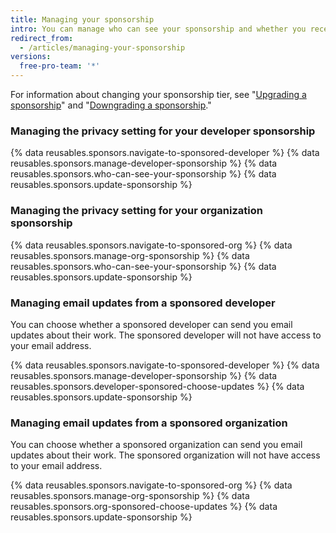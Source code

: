 ```yaml
---
title: Managing your sponsorship
intro: You can manage who can see your sponsorship and whether you receive email updates from the sponsored open source contributor.
redirect_from:
  - /articles/managing-your-sponsorship
versions:
  free-pro-team: '*'
---
```


For information about changing your sponsorship tier, see "[Upgrading a sponsorship](/articles/upgrading-a-sponsorship)" and "[Downgrading a sponsorship](/articles/downgrading-a-sponsorship)."

### Managing the privacy setting for your developer sponsorship

{% data reusables.sponsors.navigate-to-sponsored-developer %}
{% data reusables.sponsors.manage-developer-sponsorship %}
{% data reusables.sponsors.who-can-see-your-sponsorship %}
{% data reusables.sponsors.update-sponsorship %}

### Managing the privacy setting for your organization sponsorship

{% data reusables.sponsors.navigate-to-sponsored-org %}
{% data reusables.sponsors.manage-org-sponsorship %}
{% data reusables.sponsors.who-can-see-your-sponsorship %}
{% data reusables.sponsors.update-sponsorship %}

### Managing email updates from a sponsored developer

You can choose whether a sponsored developer can send you email updates about their work. The sponsored developer will not have access to your email address.

{% data reusables.sponsors.navigate-to-sponsored-developer %}
{% data reusables.sponsors.manage-developer-sponsorship %}
{% data reusables.sponsors.developer-sponsored-choose-updates %}
{% data reusables.sponsors.update-sponsorship %}

### Managing email updates from a sponsored organization

You can choose whether a sponsored organization can send you email updates about their work. The sponsored organization will not have access to your email address.

{% data reusables.sponsors.navigate-to-sponsored-org %}
{% data reusables.sponsors.manage-org-sponsorship %}
{% data reusables.sponsors.org-sponsored-choose-updates %}
{% data reusables.sponsors.update-sponsorship %}
